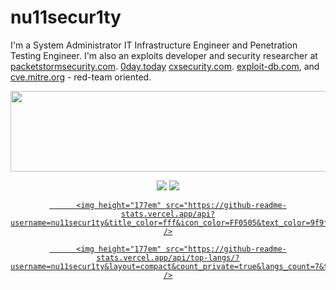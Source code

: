 # nu11secur1ty

I'm a System Administrator IT Infrastructure Engineer and Penetration Testing Engineer. I'm also an exploits developer and security researcher at 
[packetstormsecurity.com](https://packetstormsecurity.com/search/?q=nu11secur1ty&s=files).
[0day.today](https://0day.today/author/40474)
[cxsecurity.com](https://cxsecurity.com/author/nu11secur1ty/1/).
[exploit-db.com](https://www.exploit-db.com/?author=10359), and
[cve.mitre.org](https://github.com/nu11secur1ty/CVE-mitre) - red-team oriented.

<p align="center">
<a href="https://www.nu11secur1ty.com/"><img src="https://github.com/nu11secur1ty/nu11secur1ty/blob/master/logo/logo300.png" width="519" height="129"/></a>
</p>

<!--Plugin website + followers-->
<p align="center">
        <a href="https://www.nu11secur1ty.com/"><img src="https://img.shields.io/website?style=for-the-badge&url=https%3A%2F%2Fwww.nu11secur1ty.com%2F"></a>
    <a href="https://github.com/nu11secur1ty"><img src="https://img.shields.io/github/followers/nu11secur1ty?style=for-the-badge&logo=github&logoColor=ffffff&labelColor=1a1a1a&color=802000"></a>
</p>
<!--Plugin website + followers-->

<!--Panel-->
<div align="center">
  <a href="https://github.com/nu11secur1ty">
          
          <img height="177em" src="https://github-readme-stats.vercel.app/api?username=nu11secur1ty&title_color=fff&icon_color=FF0505&text_color=9f9f9f&bg_color=151515&show_icons=true" />
  
          <img height="177em" src="https://github-readme-stats.vercel.app/api/top-langs/?username=nu11secur1ty&layout=compact&count_private=true&langs_count=7&theme=dark" />
  
  <!--Streak
  <img height="177em" src="https://github-readme-streak-stats.herokuapp.com/?user=nu11secur1ty&theme=dark&hide_border=false"/>
  -->
</div>
<!--Panel-->
